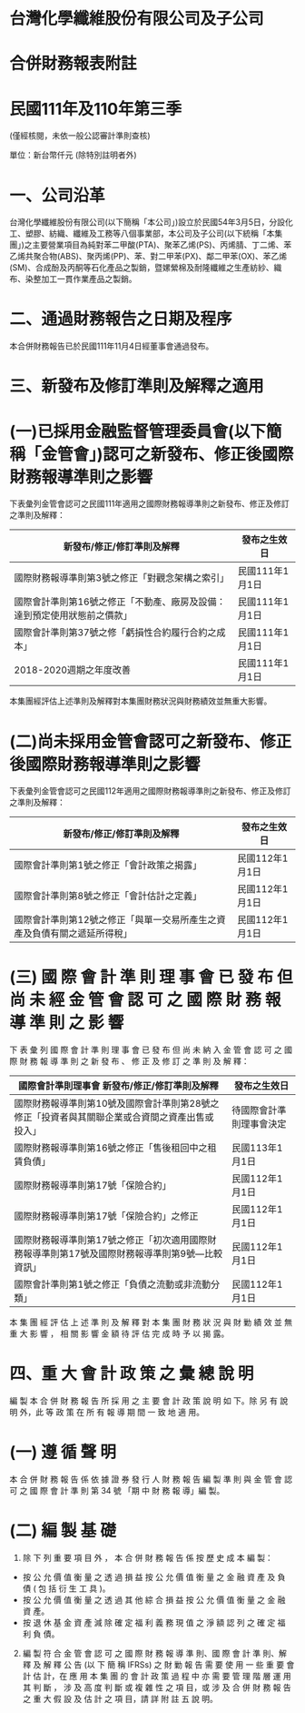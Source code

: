 # 台灣化學纖維股份有限公司及子公司

# 合併財務報表附註

# 民國111年及110年第三季

(僅經核閱，未依一般公認審計準則查核)

單位：新台幣仟元 (除特別註明者外)

# 一、公司沿革

台灣化學纖維股份有限公司(以下簡稱「本公司」)設立於民國54年3月5日，分設化工、塑膠、紡織、纖維及工務等八個事業部，本公司及子公司(以下統稱「本集團」)之主要營業項目為純對苯二甲酸(PTA)、聚苯乙烯(PS)、丙烯腈、丁二烯、苯乙烯共聚合物(ABS)、聚丙烯(PP)、苯、對二甲苯(PX)、鄰二甲苯(OX)、苯乙烯(SM)、合成酚及丙酮等石化產品之製銷，暨嫘縈棉及耐隆纖維之生產紡紗、織布、染整加工一貫作業產品之製銷。

# 二、通過財務報告之日期及程序

本合併財務報告已於民國111年11月4日經董事會通過發布。

# 三、新發布及修訂準則及解釋之適用

# (一)已採用金融監督管理委員會(以下簡稱「金管會」)認可之新發布、修正後國際財務報導準則之影響

下表彙列金管會認可之民國111年適用之國際財務報導準則之新發布、修正及修訂之準則及解釋：

|新發布/修正/修訂準則及解釋|發布之生效日|
|---|---|
|國際財務報導準則第3號之修正「對觀念架構之索引」|民國111年1月1日|
|國際會計準則第16號之修正「不動產、廠房及設備：達到預定使用狀態前之價款」|民國111年1月1日|
|國際會計準則第37號之修「虧損性合約履行合約之成本」|民國111年1月1日|
|2018-2020週期之年度改善|民國111年1月1日|

本集團經評估上述準則及解釋對本集團財務狀況與財務績效並無重大影響。

# (二)尚未採用金管會認可之新發布、修正後國際財務報導準則之影響

下表彙列金管會認可之民國112年適用之國際財務報導準則之新發布、修正及修訂之準則及解釋：

|新發布/修正/修訂準則及解釋|發布之生效日|
|---|---|
|國際會計準則第1號之修正「會計政策之揭露」|民國112年1月1日|
|國際會計準則第8號之修正「會計估計之定義」|民國112年1月1日|
|國際會計準則第12號之修正「與單一交易所產生之資產及負債有關之遞延所得稅」|民國112年1月1日|本 集 團 經 評 估 上 述 準 則 及 解 釋 對 本 集 團 財 務 狀 況 與 財 勦 績 效 並 無 重 大 影 響 ， 相 關 影 響 金 額 待 評 估 完 成 時 予 以 揭 露。

# (三) 國 際 會 計 準 則 理 事 會 已 發 布 但 尚 未 經 金 管 會 認 可 之 國 際 財 務 報 導 準 則 之 影 響

下 表 彙 列 國 際 會 計 準 則 理 事 會 已 發 布 但 尚 未 納 入 金 管 會 認 可 之 國 際 財 務 報 導 準 則 之 新 發 布 、 修 正 及 修 訂 之 準 則 及 解 釋：

|國際會計準則理事會 新發布/修正/修訂準則及解釋|發布之生效日|
|---|---|
|國際財務報導準則第10號及國際會計準則第28號之修正「投資者與其關聯企業或合資間之資產出售或投入」|待國際會計準則理事會決定|
|國際財務報導準則第16號之修正「售後租回中之租賃負債」|民國113年1月1日|
|國際財務報導準則第17號「保險合約」|民國112年1月1日|
|國際財務報導準則第17號「保險合約」之修正|民國112年1月1日|
|國際財務報導準則第17號之修正「初次適用國際財務報導準則第17號及國際財務報導準則第9號—比較資訊」|民國112年1月1日|
|國際會計準則第1號之修正「負債之流動或非流動分類」|民國112年1月1日|

本 集 團 經 評 估 上 述 準 則 及 解 釋 對 本 集 團 財 務 狀 況 與 財 勦 績 效 並 無 重 大 影 響 ， 相 關 影 響 金 額 待 評 估 完 成 時 予 以 揭 露。

# 四、重 大 會 計 政 策 之 彙 總 說 明

編 製 本 合 併 財 務 報 告 所 採 用 之 主 要 會 計 政 策 說 明 如 下。除 另 有 說 明 外，此 等 政 策 在 所 有 報 導 期 間 一 致 地 適 用。

# (一) 遵 循 聲 明

本 合 併 財 務 報 告 係 依 據 證 券 發 行 人 財 務 報 告 編 製 準 則 與 金 管 會 認 可 之 國 際 會 計 準 則 第 34 號 「期 中 財 務 報 導」編 製。

# (二) 編 製 基 礎

1. 除 下 列 重 要 項 目 外 ， 本 合 併 財 務 報 告 係 按 歷 史 成 本 編 製：

- 按 公 允 價 值 衡 量 之 透 過 損 益 按 公 允 價 值 衡 量 之 金 融 資 產 及 負 債 ( 包 括 衍 生 工 具 )。
- 按 公 允 價 值 衡 量 之 透 過 其 他 綜 合 損 益 按 公 允 價 值 衡 量 之 金 融 資 產。
- 按 退 休 基 金 資 產 減 除 確 定 福 利 義 務 現 值 之 淨 額 認 列 之 確 定 福 利 負 債。

2. 編 製 符 合 金 管 會 認 可 之 國 際 財 務 報 導 準 則、國 際 會 計 準 則、解 釋 及 解 釋 公 告 (以 下 簡 稱 IFRSs) 之 財 勦 報 告 需 要 使 用 一 些 重 要 會 計 估 計，在 應 用 本 集 團 的 會 計 政 策 過 程 中 亦 需 要 管 理 階 層 運 用 其 判 斷 ， 涉 及 高 度 判 斷 或 複 雜 性 之 項 目，或 涉 及 合 併 財 務 報 告 之 重 大 假 設 及 估 計 之 項 目，請 詳 附 註 五 說 明。